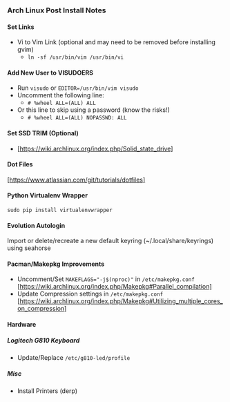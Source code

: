 ### Arch Linux Post Install Notes

#### Set Links
* Vi to Vim Link (optional and may need to be removed before installing gvim)
  * ```ln -sf /usr/bin/vim /usr/bin/vi```

#### Add New User to VISUDOERS
* Run ```visudo``` or ```EDITOR=/usr/bin/vim visudo```
* Uncomment the following line:
  * ```# %wheel ALL=(ALL) ALL```
* Or this line to skip using a password (know the risks!)
  * ```# %wheel ALL=(ALL) NOPASSWD: ALL```

#### Set SSD TRIM (Optional)
* [https://wiki.archlinux.org/index.php/Solid_state_drive]

#### Dot Files
[https://www.atlassian.com/git/tutorials/dotfiles]

#### Python Virtualenv Wrapper
```sudo pip install virtualenvwrapper```

#### Evolution Autologin
Import or delete/recreate a new default keyring (~/.local/share/keyrings) using seahorse

#### Pacman/Makepkg Improvements
* Uncomment/Set ```MAKEFLAGS="-j$(nproc)"``` in ```/etc/makepkg.conf``` [https://wiki.archlinux.org/index.php/Makepkg#Parallel_compilation]
* Update Compression settings in ```/etc/makepkg.conf``` [https://wiki.archlinux.org/index.php/Makepkg#Utilizing_multiple_cores_on_compression]


#### Hardware 
##### Logitech G810 Keyboard
* Update/Replace ```/etc/g810-led/profile```

##### Misc
* Install Printers (derp)
